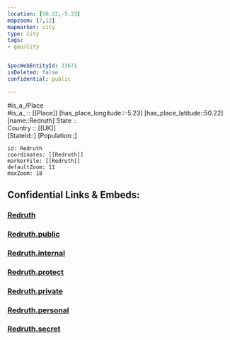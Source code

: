 ```yaml
---
location: [50.22,-5.23] 
mapzoom: [7,12] 
mapmarker: city 
type: City
tags:
- geo/City


SpocWebEntityId: 33671
isDeleted: false
confidential: public

---
```

#is_a_/Place  
#is_a_ :: [[Place]] 
[has_place_longitude::-5.23] 
[has_place_latitude::50.22] 
[name::Redruth] 
State ::  
Country :: [[UK]]  
[StateId::] 
[Population::] 



```leaflet
id: Redruth
coordinates: [[Redruth]] 
markerFile: [[Redruth]] 
defaultZoom: 11 
maxZoom: 18
```


## Confidential Links & Embeds: 

### [Redruth](/_Standards/Earth/Continent/Europe/Europe~North/UK/England/Regions~England/South_West_England/Cornwall/cities~Cornwall/Redruth.md) 

### [Redruth.public](/_public/Earth/Continent/Europe/Europe~North/UK/England/Regions~England/South_West_England/Cornwall/cities~Cornwall/Redruth.public.md) 

### [Redruth.internal](/_internal/Earth/Continent/Europe/Europe~North/UK/England/Regions~England/South_West_England/Cornwall/cities~Cornwall/Redruth.internal.md) 

### [Redruth.protect](/_protect/Earth/Continent/Europe/Europe~North/UK/England/Regions~England/South_West_England/Cornwall/cities~Cornwall/Redruth.protect.md) 

### [Redruth.private](/_private/Earth/Continent/Europe/Europe~North/UK/England/Regions~England/South_West_England/Cornwall/cities~Cornwall/Redruth.private.md) 

### [Redruth.personal](/_personal/Earth/Continent/Europe/Europe~North/UK/England/Regions~England/South_West_England/Cornwall/cities~Cornwall/Redruth.personal.md) 

### [Redruth.secret](/_secret/Earth/Continent/Europe/Europe~North/UK/England/Regions~England/South_West_England/Cornwall/cities~Cornwall/Redruth.secret.md)

